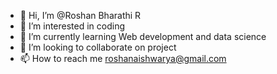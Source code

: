 - 👋 Hi, I’m @Roshan Bharathi R
- 👀 I’m interested in coding 
- 🌱 I’m currently learning Web development and data science 
- 💞️ I’m looking to collaborate on project 
- 📫 How to reach me roshanaishwarya@gmail.com

<!---
Roshan894/Roshan894 is a ✨ special ✨ repository because its `README.md` (this file) appears on your GitHub profile.
You can click the Preview link to take a look at your changes.
--->
